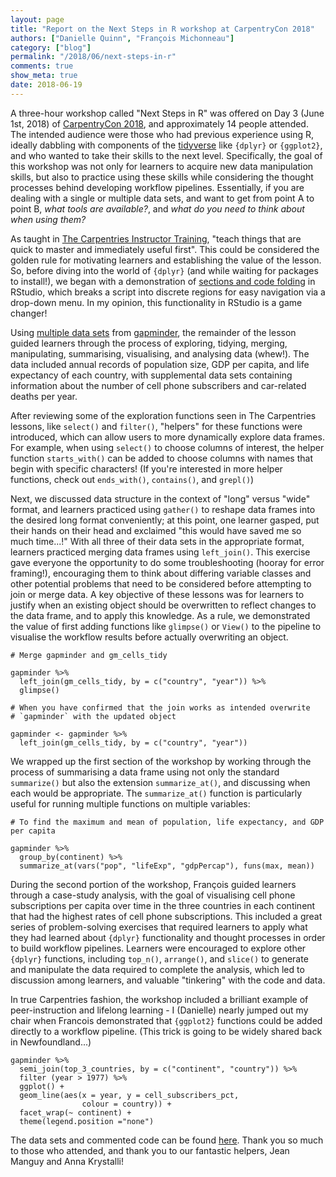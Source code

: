 ```yaml
---
layout: page
title: "Report on the Next Steps in R workshop at CarpentryCon 2018"
authors: ["Danielle Quinn", "François Michonneau"]
category: ["blog"]
permalink: "/2018/06/next-steps-in-r"
comments: true
show_meta: true
date: 2018-06-19
---
```


A three-hour workshop called "Next Steps in R" was offered on Day 3 (June 1st, 2018) of [CarpentryCon 2018](http://carpentrycon.org), and approximately 14 people attended. The intended audience were those who had previous experience using R, ideally dabbling with components of the [tidyverse](https://www.tidyverse.org/) like `{dplyr}` or `{ggplot2}`, and who wanted to take their skills to the next level. Specifically, the goal of this workshop was not only for learners to acquire new data manipulation skills, but also to practice using these skills while considering the thought processes behind developing workflow pipelines. Essentially, if you are dealing with a single or multiple data sets, and want to get from point A to point B, *what tools are available?*, and *what do you need to think about when using them?*

As taught in [The Carpentries Instructor Training](https://carpentries.github.io/instructor-training/), "teach things that are quick to master and immediately useful first". This could be considered the golden rule for motivating learners and establishing the value of the lesson. So, before diving into the world of `{dplyr}` (and while waiting for packages to install!), we began with a demonstration of [sections and code folding](https://support.rstudio.com/hc/en-us/articles/200484568-Code-Folding-and-Sections) in RStudio, which breaks a script into discrete regions for easy navigation via a drop-down menu. In my opinion, this functionality in RStudio is a game changer!

Using [multiple data sets](https://github.com/DanielleQuinn/next-steps-in-r/tree/master/data) from [gapminder](https://www.gapminder.org/), the remainder of the lesson guided learners through the process of exploring, tidying, merging, manipulating, summarising, visualising, and analysing data (whew!). The data included annual records of population size, GDP per capita, and life expectancy of each country, with supplemental data sets containing information about the number of cell phone subscribers and car-related deaths per year.

After reviewing some of the exploration functions seen in The Carpentries lessons, like `select()` and `filter()`, "helpers" for these functions were introduced, which can allow users to more dynamically explore data frames. For example, when using `select()` to choose columns of interest, the helper function `starts_with()` can be added to choose columns with names that begin with specific characters! (If you're interested in more helper functions, check out `ends_with()`, `contains()`, and `grepl()`)

Next, we discussed data structure in the context of "long" versus "wide" format, and learners practiced using `gather()` to reshape data frames into the desired long format conveniently; at this point, one learner gasped, put their hands on their head and exclaimed "this would have saved me so much time...!" With all three of their data sets in the appropriate format, learners practiced merging data frames using `left_join()`. This exercise gave everyone the opportunity to do some troubleshooting (hooray for error framing!), encouraging them to think about differing variable classes and other potential problems that need to be considered before attempting to join or merge data. A key objective of these lessons was for learners to justify when an existing object should be overwritten to reflect changes to the data frame, and to apply this knowledge. As a rule, we demonstrated the value of first adding functions like `glimpse()` or `View()` to the pipeline to visualise the workflow results before actually overwriting an object.

```
# Merge gapminder and gm_cells_tidy

gapminder %>%
  left_join(gm_cells_tidy, by = c("country", "year")) %>%
  glimpse()

# When you have confirmed that the join works as intended overwrite
# `gapminder` with the updated object

gapminder <- gapminder %>%
  left_join(gm_cells_tidy, by = c("country", "year"))
```

We wrapped up the first section of the workshop by working through the process of summarising a data frame using not only the standard `summarize()` but also the extension `summarize_at()`, and discussing when each would be appropriate. The `summarize_at()` function is particularly useful for running multiple functions on multiple variables:

```
# To find the maximum and mean of population, life expectancy, and GDP per capita

gapminder %>%
  group_by(continent) %>%
  summarize_at(vars("pop", "lifeExp", "gdpPercap"), funs(max, mean))
```
During the second portion of the workshop, François guided learners through a case-study analysis, with the goal of visualising cell phone subscriptions per capita over time in the three countries in each continent that had the highest rates of cell phone subscriptions. This included a great series of problem-solving exercises that required learners to apply what they had learned about `{dplyr}` functionality and thought processes in order to build workflow pipelines. Learners were encouraged to explore other `{dplyr}` functions, including `top_n()`, `arrange()`, and `slice()` to generate and manipulate the data required to complete the analysis, which led to discussion among learners, and valuable "tinkering" with the code and data.

In true Carpentries fashion, the workshop included a brilliant example of peer-instruction and lifelong learning - I (Danielle) nearly jumped out my chair when Francois demonstrated that `{ggplot2}` functions could be added directly to a workflow pipeline. (This trick is going to be widely shared back in Newfoundland...)

```
gapminder %>%
  semi_join(top_3_countries, by = c("continent", "country")) %>%
  filter (year > 1977) %>%
  ggplot() +
  geom_line(aes(x = year, y = cell_subscribers_pct,
                colour = country)) +
  facet_wrap(~ continent) +
  theme(legend.position ="none")
```

The data sets and commented code can be found [here](https://github.com/DanielleQuinn/next-steps-in-r). Thank you so much to those who attended, and thank you to our fantastic helpers, Jean Manguy and Anna Krystalli!


